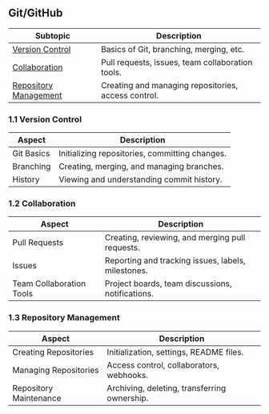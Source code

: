 ## Git/GitHub
| Subtopic                                 | Description                                               |
|------------------------------------------|-----------------------------------------------------------|
| [Version Control](#)                     | Basics of Git, branching, merging, etc.                   |
| [Collaboration](#)                       | Pull requests, issues, team collaboration tools.          |
| [Repository Management](#)               | Creating and managing repositories, access control.       |


### 1.1 Version Control
| Aspect                                   | Description                                               |
|------------------------------------------|-----------------------------------------------------------|
| Git Basics                               | Initializing repositories, committing changes.            |
| Branching                                | Creating, merging, and managing branches.                 |
| History                                  | Viewing and understanding commit history.                 |


### 1.2 Collaboration
| Aspect                                   | Description                                               |
|------------------------------------------|-----------------------------------------------------------|
| Pull Requests                            | Creating, reviewing, and merging pull requests.           |
| Issues                                   | Reporting and tracking issues, labels, milestones.        |
| Team Collaboration Tools                 | Project boards, team discussions, notifications.          |

### 1.3 Repository Management
| Aspect                                   | Description                                               |
|------------------------------------------|-----------------------------------------------------------|
| Creating Repositories                    | Initialization, settings, README files.                   |
| Managing Repositories                    | Access control, collaborators, webhooks.                  |
| Repository Maintenance                   | Archiving, deleting, transferring ownership.              |
